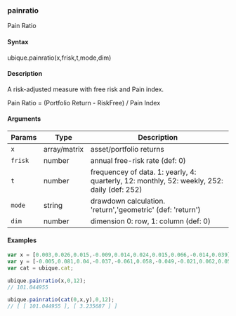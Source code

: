 ### painratio

Pain Ratio


#### Syntax

ubique.painratio(x,frisk,t,mode,dim)


#### Description

A risk-adjusted measure with free risk and Pain index.  
  
Pain Ratio = (Portfolio Return - RiskFree) / Pain Index  



#### Arguments

|Params|Type|Description
|---------|----|-----------
|`x` | array/matrix | asset/portfolio returns
|`frisk` | number | annual free-risk rate (def: 0)
|`t` | number | frequencey of data. 1: yearly, 4: quarterly, 12: monthly, 52: weekly, 252: daily (def: 252)
|`mode` | string | drawdown calculation. 'return','geometric' (def: 'return')
|`dim` | number | dimension 0: row, 1: column (def: 0)


#### Examples

```js
var x = [0.003,0.026,0.015,-0.009,0.014,0.024,0.015,0.066,-0.014,0.039];
var y = [-0.005,0.081,0.04,-0.037,-0.061,0.058,-0.049,-0.021,0.062,0.058];
var cat = ubique.cat;

ubique.painratio(x,0,12);
// 101.044955

ubique.painratio(cat(0,x,y),0,12);
// [ [ 101.044955 ], [ 3.235687 ] ]
```

